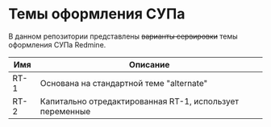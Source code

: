 # Темы оформления СУПа

В данном репозитории представлены ~~варианты сервировки~~ темы оформления СУПа Redmine.

| Имя |  Описание                                                 |
|-----|-----------------------------------------------------------|
| RT-1|  Основана на стандартной теме "alternate"                 |
| RT-2|  Капитально отредактированная RT-1, использует переменные |

